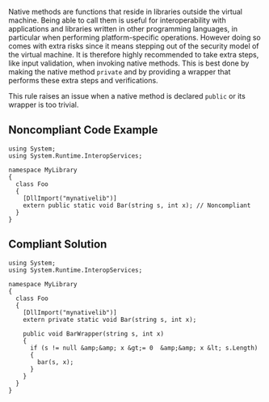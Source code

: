 
Native methods are functions that reside in libraries outside the virtual machine. Being able to call them is useful for interoperability with applications and libraries written in other programming languages, in particular when performing platform-specific operations. However doing so comes with extra risks since it means stepping out of the security model of the virtual machine. It is therefore highly recommended to take extra steps, like input validation, when invoking native methods. This is best done by making the native method `private` and by providing a wrapper that performs these extra steps and verifications.

This rule raises an issue when a native method is declared `public` or its wrapper is too trivial.

## Noncompliant Code Example


    using System;
    using System.Runtime.InteropServices;
    
    namespace MyLibrary
    {
      class Foo
      {
        [DllImport("mynativelib")]
        extern public static void Bar(string s, int x); // Noncompliant
      }
    }


## Compliant Solution


    using System;
    using System.Runtime.InteropServices;
    
    namespace MyLibrary
    {
      class Foo
      {
        [DllImport("mynativelib")]
        extern private static void Bar(string s, int x);
    
        public void BarWrapper(string s, int x)
        {
          if (s != null &amp;&amp; x &gt;= 0  &amp;&amp; x &lt; s.Length)
          {
            bar(s, x);
          }
        }
      }
    }

